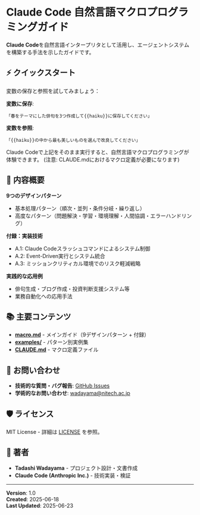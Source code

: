 # Claude Code 自然言語マクロプログラミングガイド

**Claude Code**を自然言語インタープリタとして活用し、エージェントシステムを構築する手法を示したガイドです。

## ⚡ クイックスタート

変数の保存と参照を試してみましょう：

**変数に保存**:
```
「春をテーマにした俳句を3つ作成して{{haiku}}に保存してください」
```

**変数を参照**:
```
「{{haiku}}の中から最も美しいものを選んで改良してください」
```

Claude Codeで上記をそのまま実行すると、自然言語マクロプログラミングが体験できます。
(注意: CLAUDE.mdにおけるマクロ定義が必要になります)

## 🎯 内容概要

**9つのデザインパターン**
- 基本処理パターン（順次・並列・条件分岐・繰り返し）
- 高度なパターン（問題解決・学習・環境理解・人間協調・エラーハンドリング）

**付録：実装技術**
- A.1: Claude Codeスラッシュコマンドによるシステム制御
- A.2: Event-Driven実行とシステム統合
- A.3: ミッションクリティカル環境でのリスク軽減戦略

**実践的な応用例**
- 俳句生成・ブログ作成・投資判断支援システム等
- 業務自動化への応用手法

## 📚 主要コンテンツ

- **[macro.md](./macro.md)** - メインガイド（9デザインパターン + 付録）
- **[examples/](./examples/)** - パターン別実例集 
- **[CLAUDE.md](./CLAUDE.md)** - マクロ定義ファイル


## 📧 お問い合わせ

- **技術的な質問・バグ報告**: [GitHub Issues](../../issues)
- **学術的なお問い合わせ**: wadayama@nitech.ac.jp

## 🛡️ ライセンス

MIT License - 詳細は [LICENSE](./LICENSE) を参照。

## 👥 著者

- **Tadashi Wadayama** - プロジェクト設計・文書作成
- **Claude Code (Anthropic Inc.)** - 技術実装・検証

---

**Version**: 1.0  
**Created**: 2025-06-18  
**Last Updated**: 2025-06-23